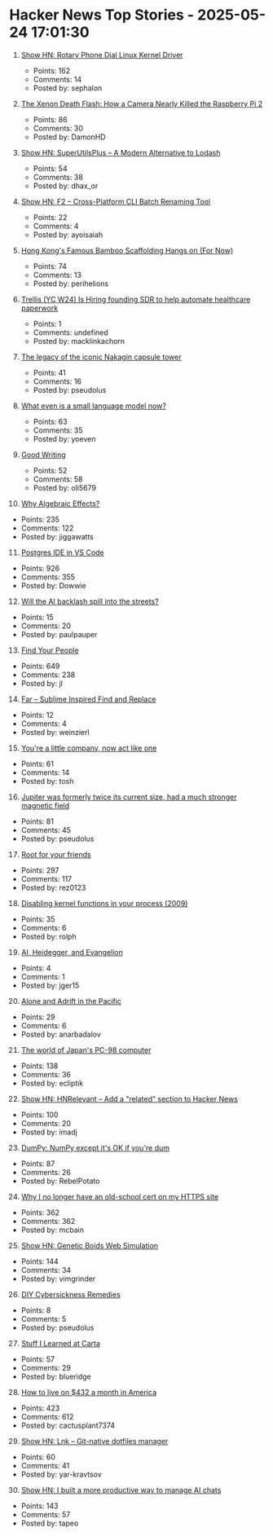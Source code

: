 # Hacker News Top Stories - 2025-05-24 17:01:30

1. [Show HN: Rotary Phone Dial Linux Kernel Driver](https://gitlab.com/sephalon/rotary_dial_kmod)
   - Points: 162
   - Comments: 14
   - Posted by: sephalon

2. [The Xenon Death Flash: How a Camera Nearly Killed the Raspberry Pi 2](https://magnus919.com/2025/05/the-xenon-death-flash-how-a-camera-nearly-killed-the-raspberry-pi-2/)
   - Points: 86
   - Comments: 30
   - Posted by: DamonHD

3. [Show HN: SuperUtilsPlus – A Modern Alternative to Lodash](https://github.com/dhaxor/super-utils-plus)
   - Points: 54
   - Comments: 38
   - Posted by: dhax_or

4. [Show HN: F2 – Cross-Platform CLI Batch Renaming Tool](https://github.com/ayoisaiah/f2)
   - Points: 22
   - Comments: 4
   - Posted by: ayoisaiah

5. [Hong Kong's Famous Bamboo Scaffolding Hangs on (For Now)](https://www.nytimes.com/2025/05/24/world/asia/hongkong-bamboo-scaffolding.html)
   - Points: 74
   - Comments: 13
   - Posted by: perihelions

6. [Trellis (YC W24) Is Hiring founding SDR to help automate healthcare paperwork](https://www.ycombinator.com/companies/trellis/jobs/7Ru1X1P-founding-sdr)
   - Points: 1
   - Comments: undefined
   - Posted by: macklinkachorn

7. [The legacy of the iconic Nakagin capsule tower](https://www.designboom.com/architecture/moma-nakagin-capsule-tower-exhibition-many-lives-museum-modern-art-new-york-05-23-2025/)
   - Points: 41
   - Comments: 16
   - Posted by: pseudolus

8. [What even is a small language model now?](https://jigsawstack.com/blog/what-even-is-a-small-language-model-now--ai)
   - Points: 63
   - Comments: 35
   - Posted by: yoeven

9. [Good Writing](https://paulgraham.com/goodwriting.html)
   - Points: 52
   - Comments: 58
   - Posted by: oli5679

10. [Why Algebraic Effects?](https://antelang.org/blog/why_effects/)
   - Points: 235
   - Comments: 122
   - Posted by: jiggawatts

11. [Postgres IDE in VS Code](https://techcommunity.microsoft.com/blog/adforpostgresql/announcing-a-new-ide-for-postgresql-in-vs-code-from-microsoft/4414648)
   - Points: 926
   - Comments: 355
   - Posted by: Dowwie

12. [Will the AI backlash spill into the streets?](https://gabrielweinberg.com/p/will-the-ai-backlash-spill-into-the)
   - Points: 15
   - Comments: 20
   - Posted by: paulpauper

13. [Find Your People](https://foundersatwork.posthaven.com/find-your-people)
   - Points: 649
   - Comments: 238
   - Posted by: jl

14. [Far – Sublime Inspired Find and Replace](https://github.com/ibilalkayy/far)
   - Points: 12
   - Comments: 4
   - Posted by: weinzierl

15. [You're a little company, now act like one](https://longform.asmartbear.com/little-company/)
   - Points: 61
   - Comments: 14
   - Posted by: tosh

16. [Jupiter was formerly twice its current size, had a much stronger magnetic field](https://phys.org/news/2025-05-jupiter-current-size-stronger-magnetic.html)
   - Points: 81
   - Comments: 45
   - Posted by: pseudolus

17. [Root for your friends](https://josephthacker.com/personal/2025/05/13/root-for-your-friends.html)
   - Points: 297
   - Comments: 117
   - Posted by: rez0123

18. [Disabling kernel functions in your process (2009)](https://chadaustin.me/2009/03/disabling-functions/)
   - Points: 35
   - Comments: 6
   - Posted by: rolph

19. [AI, Heidegger, and Evangelion](https://fakepixels.substack.com/p/ai-heidegger-and-evangelion)
   - Points: 4
   - Comments: 1
   - Posted by: jger15

20. [Alone and Adrift in the Pacific](https://www.theatlantic.com/magazine/archive/2025/06/commercial-fisherman-shipwreck/682580/)
   - Points: 29
   - Comments: 6
   - Posted by: anarbadalov

21. [The world of Japan's PC-98 computer](https://strangecomforts.com/the-strange-world-of-japans-pc-98-computer/)
   - Points: 138
   - Comments: 36
   - Posted by: ecliptik

22. [Show HN: HNRelevant – Add a "related" section to Hacker News](https://github.com/imdj/HNRelevant)
   - Points: 100
   - Comments: 20
   - Posted by: imadj

23. [DumPy: NumPy except it's OK if you're dum](https://dynomight.net/dumpy/)
   - Points: 87
   - Comments: 26
   - Posted by: RebelPotato

24. [Why I no longer have an old-school cert on my HTTPS site](https://rachelbythebay.com/w/2025/05/22/ssl/)
   - Points: 362
   - Comments: 362
   - Posted by: mcbain

25. [Show HN: Genetic Boids Web Simulation](https://attentionmech.github.io/genetic-boids/)
   - Points: 144
   - Comments: 34
   - Posted by: vimgrinder

26. [DIY Cybersickness Remedies](https://spectrum.ieee.org/diy-cybersickness-remedies)
   - Points: 8
   - Comments: 5
   - Posted by: pseudolus

27. [Stuff I Learned at Carta](https://lethain.com/stuff-learned-at-carta/)
   - Points: 57
   - Comments: 29
   - Posted by: blueridge

28. [How to live on $432 a month in America](https://shagbark.substack.com/p/how-to-live-on-432-a-month-in-america)
   - Points: 423
   - Comments: 612
   - Posted by: cactusplant7374

29. [Show HN: Lnk – Git-native dotfiles manager](https://github.com/yarlson/lnk)
   - Points: 60
   - Comments: 41
   - Posted by: yar-kravtsov

30. [Show HN: I built a more productive way to manage AI chats](https://contextch.at)
   - Points: 143
   - Comments: 57
   - Posted by: tapeo

